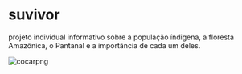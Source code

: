 # suvivor
projeto individual informativo sobre a população índigena, a floresta Amazônica, o Pantanal e a importância de cada um deles.

![cocarpng](https://user-images.githubusercontent.com/79323919/117068539-c9f85600-ad01-11eb-9553-c1e3365878a4.png)
